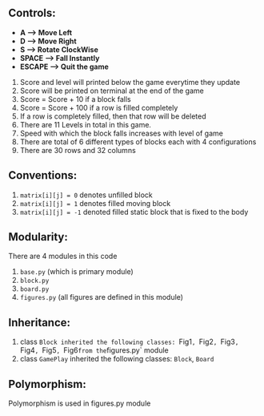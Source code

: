 ## Controls:
- **A --> Move Left**
- **D --> Move Right**
- **S --> Rotate ClockWise**
- **SPACE --> Fall Instantly**
- **ESCAPE --> Quit the game**

1. Score and level will printed below the game everytime they update
1. Score will be printed on terminal at the end of the game
1. Score = Score + 10 if a block falls
1. Score = Score + 100 if a row is filled completely
1. If a row is completely filled, then that row will be deleted
1. There are 11 Levels in total in this game.
1. Speed with which the block falls increases with level of game
1. There are total of 6 different types of blocks each with 4 configurations
1. There are 30 rows and 32 columns

## Conventions:
1. `matrix[i][j] = 0` denotes unfilled block
1. `matrix[i][j] = 1` denotes filled moving block
1. `matrix[i][j] = -1` denoted filled static block that is fixed to the body

## Modularity:
There are 4 modules in this code
1. `base.py` (which is primary module)
1. `block.py`
1. `board.py`
1. `figures.py` (all figures are defined in this module)

## Inheritance:
1. class `Block inherited the following classes:
  `Fig1`, `Fig2`, `Fig3`, `Fig4`, `Fig5`, `Fig6` from the `figures.py` module
1. class `GamePlay` inherited the following classes:
  `Block`, `Board`

## Polymorphism:
  Polymorphism is used in figures.py module
